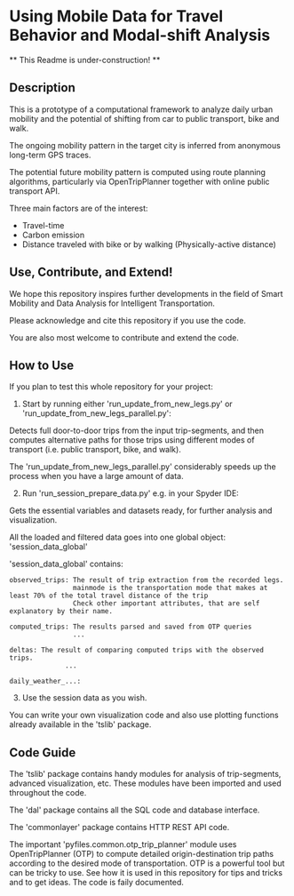 # Using Mobile Data for Travel Behavior and Modal-shift Analysis

** This Readme is under-construction! **

## Description
This is a prototype of a computational framework to analyze daily urban mobility and the potential of shifting from car to public transport, bike and walk. 

The ongoing mobility pattern in the target city is inferred from anonymous long-term GPS traces.

The potential future mobility pattern is computed using route planning algorithms, particularly via OpenTripPlanner together with online public transport API.

Three main factors are of the interest:
- Travel-time
- Carbon emission
- Distance traveled with bike or by walking (Physically-active distance)


## Use, Contribute, and Extend!
We hope this repository inspires further developments in the field of Smart Mobility and Data Analysis for Intelligent Transportation.

Please acknowledge and cite this repository if you use the code. 

You are also most welcome to contribute and extend the code.


## How to Use
If you plan to test this whole repository for your project: 

1. Start by running either 'run_update_from_new_legs.py' or 'run_update_from_new_legs_parallel.py':

  Detects full door-to-door trips from the input trip-segments, and then computes alternative paths for those trips using different modes of transport (i.e. public transport, bike, and walk).

  The 'run_update_from_new_legs_parallel.py' considerably speeds up the process when you have a large amount of data.


2. Run 'run_session_prepare_data.py' e.g. in your Spyder IDE:

  Gets the essential variables and datasets ready, for further analysis and visualization.

  All the loaded and filtered data goes into one global object: 'session_data_global'   

  'session_data_global' contains:

    observed_trips: The result of trip extraction from the recorded legs.
                    mainmode is the transportation mode that makes at least 70% of the total travel distance of the trip
                    Check other important attributes, that are self explanatory by their name.

    computed_trips: The results parsed and saved from OTP queries
                    ...

    deltas: The result of comparing computed trips with the observed trips.
                  ...

    daily_weather_...:         



3. Use the session data as you wish. 

  You can write your own visualization code and also use plotting functions already available in the 'tslib' package. 


## Code Guide
The 'tslib' package contains handy modules for analysis of trip-segments, advanced visualization, etc. These modules have been imported and used throughout the code.

The 'dal' package contains all the SQL code and database interface.

The 'commonlayer' package contains HTTP REST API code.

The important 'pyfiles.common.otp_trip_planner' module uses OpenTripPlanner (OTP) to compute detailed origin-destination trip paths according to the desired mode of transportation.
OTP is a powerful tool but can be tricky to use. See how it is used in this repository for tips and tricks and to get ideas. The code is faily documented.




